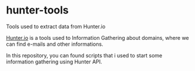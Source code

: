 # hunter-tools
Tools used to extract data from Hunter.io

[Hunter.io](https://hunter.io) is a tools used to Information Gathering about domains, where we can find e-mails and other informations.

In this repository, you can found scripts that i used to start some information gathering using Hunter API.

